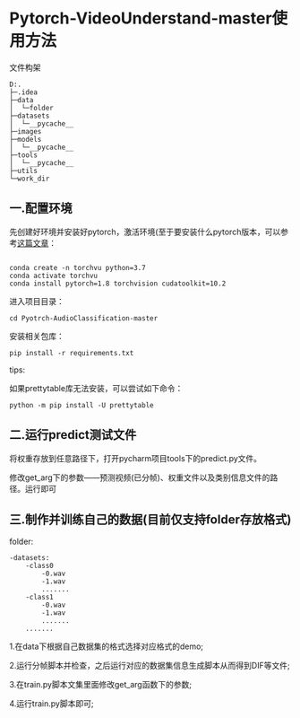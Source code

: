 # Pytorch-VideoUnderstand-master使用方法

文件构架
```
D:.
├─.idea
├─data
│  └─folder
├─datasets
│  └─__pycache__
├─images
├─models
│  └─__pycache__
├─tools
│  └─__pycache__
├─utils
└─work_dir
```

## 一.配置环境


先创建好环境并安装好pytorch，激活环境(至于要安装什么pytorch版本，可以参考[这篇文章](https://blog.csdn.net/Killer_kali/article/details/123173414?spm=1001.2014.3001.5501)：

```

conda create -n torchvu python=3.7
conda activate torchvu
conda install pytorch=1.8 torchvision cudatoolkit=10.2

```

进入项目目录：

```
cd Pyotrch-AudioClassification-master
```

安装相关包库：

```
pip install -r requirements.txt
```

tips:

如果prettytable库无法安装，可以尝试如下命令：

```
python -m pip install -U prettytable
```

## 二.运行predict测试文件
将权重存放到任意路径下，打开pycharm项目tools下的predict.py文件。

修改get_arg下的参数——预测视频(已分帧)、权重文件以及类别信息文件的路径。运行即可
## 三.制作并训练自己的数据(目前仅支持folder存放格式)

folder:
```
-datasets:
    -class0
        -0.wav
        -1.wav
        .......
    -class1
        -0.wav
        -1.wav
        .......
    .......
```


1.在data下根据自己数据集的格式选择对应格式的demo;

2.运行分帧脚本并检查，之后运行对应的数据集信息生成脚本从而得到DIF等文件;

3.在train.py脚本文集里面修改get_arg函数下的参数;

4.运行train.py脚本即可;
